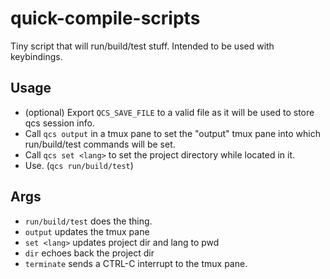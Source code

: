 # quick-compile-scripts
Tiny script that will run/build/test stuff.
Intended to be used with keybindings.

## Usage


* (optional) Export `QCS_SAVE_FILE` to a valid file as it will be used to store qcs session info.
* Call `qcs output` in a tmux pane to set the "output" tmux pane into which run/build/test commands will be set.
* Call `qcs set <lang>` to set the project directory while located in it.
* Use. (`qcs run/build/test`)

## Args

* `run/build/test` does the thing.
* `output` updates the tmux pane
* `set <lang>` updates project dir and lang to pwd
* `dir` echoes back the project dir
* `terminate` sends a CTRL-C interrupt to the tmux pane.
